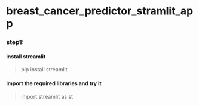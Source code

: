 # breast_cancer_predictor_stramlit_app

### step1:
#### install streamlit
> pip install streamlit

#### import the required libraries and try it 

> import streamlit as st
 
